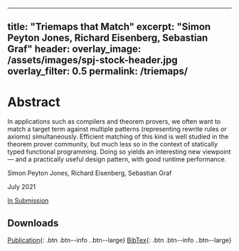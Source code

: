 ---
  title: "Triemaps that Match"
  excerpt: "Simon Peyton Jones, Richard Eisenberg, Sebastian Graf"
  header:
    overlay_image: /assets/images/spj-stock-header.jpg 
    overlay_filter: 0.5
  permalink: /triemaps/
  ---
 
# Abstract 
In applications such as compilers and theorem provers, we often want to match a target term against multiple patterns (representing rewrite rules or axioms)
simultaneously. Efficient matching of this kind is well studied in the theorem prover community, but much less so in the context of statically typed functional programming.
Doing so yields an interesting new viewpoint — and a practically useful design pattern, with good runtime performance.


Simon Peyton Jones, Richard Eisenberg, Sebastian Graf 

July 2021

[In Submission](http://google.coom) 

## Downloads
<!-- this H1 (denoted by the single octothorpe before the word 'Downloads') should remain unchanged. --> 
[Publication](/assets/pdf.pdf){: .btn .btn--info ..btn--large}
[BibTex](/assets/bibtex/bibfile.bib){: .btn .btn--info ..btn--large}
<!-- Both "publication" and "Bibtext" should remain unchanged. The links, however, should be adjusted... --> 
